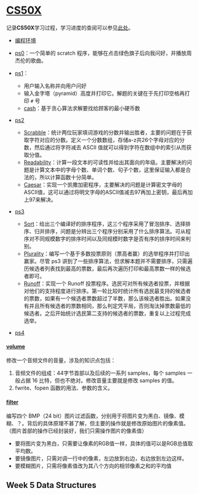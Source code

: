 # [CS50X](https://cs50.harvard.edu/x/2024/)

记录**CS50X**学习过程，学习进度的查阅可以参见[此处](https://cs50.me/cs50x)。

- [编程环境](https://cs50.dev/)

- [ps0](https://cs50.harvard.edu/x/2024/weeks/0/)：一个简单的 scratch 程序，能够在点击绿色旗子后向我问好，并播放周杰伦的歌曲。
- [ps1](https://cs50.harvard.edu/x/2024/weeks/1/)：
  - 用户输入名称并向用户问好
  - 输入金字塔（pyramid）高度并打印它。解题的关键在于先打印空格再打印 `#` 号
  - [cash](https://cs50.harvard.edu/x/2024/psets/1/cash/)：基于贪心算法求解要找给顾客的最小硬币数
- [ps2](https://cs50.harvard.edu/x/2024/psets/2/)
  - [Scrabble](https://cs50.harvard.edu/x/2024/psets/2/scrabble/)：统计两位玩家填词游戏的分数并输出胜者，主要的问题在于获取字符对应的分数。定义一个分数数组，存储a-z共26个字母对应的分数，然后通过将字符减去 ASCII 值就可以得到字符在数组中的索引从而获取分值。
  - [Readability](https://cs50.harvard.edu/x/2024/psets/2/readability/)：计算一段文本的可读性并给出其面向的年级。主要解决的问题是计算文本中的字母个数、单词个数、句子个数，这里保证输入都是合法的，所以计算函数十分简单。
  - [Caesar](https://cs50.harvard.edu/x/2024/psets/2/caesar/)：实现一个凯撒加密程序，主要解决的问题是计算密文字母的ASCII值，这可以通过将明文字母的ASCII值减去97再加上密钥，最后再加上97来解决。
- [ps3](https://cs50.harvard.edu/x/2024/psets/3/)
  - [Sort](https://cs50.harvard.edu/x/2024/psets/3/sort/)：给出三个编译好的排序程序，这三个程序采用了冒泡排序、选择排序、归并排序，问题是分辨出三个程序分别采用了什么排序算法。可从程序对不同规模数字的排序时间以及同规模时数字是否有序的排序时间来判别。
  - [Plurality](https://cs50.harvard.edu/x/2024/psets/3/plurality/)：编写一个基于多数投票原则（票高者赢）的选举程序并打印出赢家。尽管 ps3 讲到了一些排序算法，但求解本题并不需要排序，只需遍历候选者列表找到最高的票数，最后再次遍历打印和最高票数一样的候选者即可。
  - [Runoff](https://cs50.harvard.edu/x/2024/psets/3/runoff/)：实现一个 Runoff 投票程序。选民可对所有候选者投票，并根据对他们的支持程度进行排序。第一轮比较时统计所有选民最支持的候选者的票数，如果有一个候选者票数超过了半数，那么该候选者胜出。如果没有并且所有候选者的票数相同，那么判定凭平局，否则淘汰掉票数最低的候选者。之后开始统计选民第二支持的候选者的票数，重复以上过程完成选举。
- [ps4]()

#### [volume](https://cs50.harvard.edu/x/2024/psets/4/volume/)

修改一个音频文件的音量，涉及的知识点包括：

1. 音频文件的组成：44字节首部以及后续的一系列 samples，每个 samples 一般占据 16 比特，但也不绝对。修改音量主要就是修改 samples 的值。
2. fwrite、fopen 函数的用法、参数的含义。

#### [filter](https://cs50.harvard.edu/x/2024/psets/4/filter/less/)

编写四个 BMP（24 bit）图片过滤函数，分别用于将图片变为黑白、镜像、模糊、？。背后的具体原理不甚了解，但主要的操作就是修改原始图片的像素值。（图片首部的操作已经封装好，我们只需操作图片的像素值）

- 要将图片变为黑白，只需要让像素的RGB值一样，具体的值可以是RGB总值取平均数。
- 要镜像图片，只需对调一行中的像素，左边放到右边，右边放到左边这样。
- 要模糊图片，只需将像素值改为其八个方向的相邻像素之和的平均值

## Week 5 Data Structures







